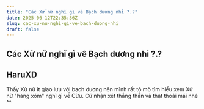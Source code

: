 ```yaml
---
title: "Các Xử nữ nghĩ gì vê Bạch dương nhỉ ?.?"
date: 2025-06-12T22:35:36Z
slug: cac-xu-nu-nghi-gi-ve-bach-duong-nhi
draft: false
---
```


## Các Xử nữ nghĩ gì vê Bạch dương nhỉ ?.?

## HaruXD

Thấy Xử nữ ít giao lưu với bạch dương nên mình rất tò mò tìm hiểu xem Xử nữ "hàng xóm" nghĩ gì về Cừu. Cứ nhận xét thẳng thắn và thật thoải mái nhé ^^